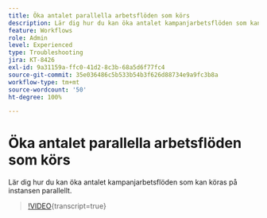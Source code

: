 ```yaml
---
title: Öka antalet parallella arbetsflöden som körs
description: Lär dig hur du kan öka antalet kampanjarbetsflöden som kan köras på instansen parallellt.
feature: Workflows
role: Admin
level: Experienced
type: Troubleshooting
jira: KT-8426
exl-id: 9a31159a-ffc0-41d2-8c3b-68a5d6f77fc4
source-git-commit: 35e036486c5b533b54b3f626d88734e9a9fc3b8a
workflow-type: tm+mt
source-wordcount: '50'
ht-degree: 100%

---
```


# Öka antalet parallella arbetsflöden som körs

Lär dig hur du kan öka antalet kampanjarbetsflöden som kan köras på instansen parallellt.

>[!VIDEO](https://video.tv.adobe.com/v/3436578?quality=12&learn=on&captions=swe){transcript=true}
